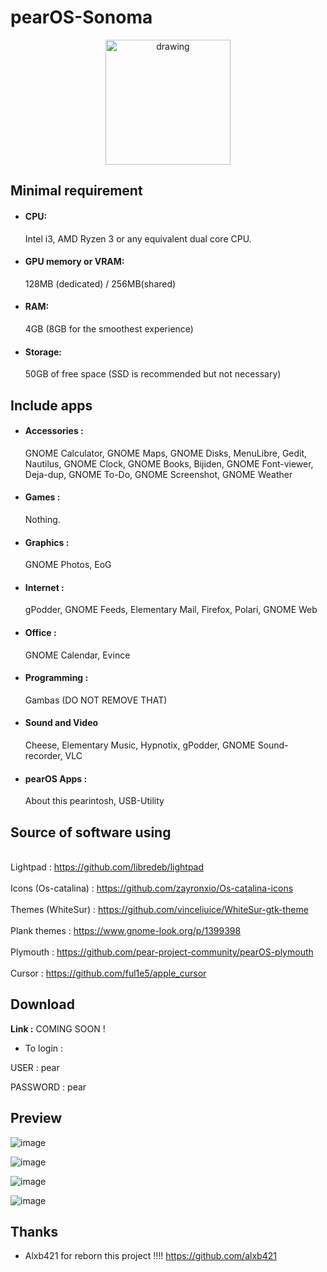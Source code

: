 # pearOS-Sonoma
<div align='center'>
<p align="center">
  <img src="https://cdn.discordapp.com/attachments/942205876159283281/976960397439545445/sur-template30.png" alt="drawing" width="200"/>
 </div>
 
## Minimal requirement


- <h4>CPU:</h4> Intel i3, AMD Ryzen 3 or any equivalent dual core CPU.

- <h4>GPU memory or VRAM:</h4> 128MB (dedicated) / 256MB(shared)

- <h4>RAM:</h4> 4GB (8GB for the smoothest experience)

- <h4>Storage:</h4> 50GB of free space (SSD is recommended but not necessary)



## Include apps

- <h4> Accessories :</h4> GNOME Calculator, GNOME Maps, GNOME Disks, MenuLibre, Gedit, Nautilus, GNOME Clock, GNOME Books, Bijiden, GNOME Font-viewer, Deja-dup, GNOME To-Do, GNOME Screenshot, GNOME Weather
- <h4> Games :</h4> Nothing.
- <h4> Graphics :</h4> GNOME Photos, EoG
- <h4> Internet :</h4> gPodder, GNOME Feeds, Elementary Mail, Firefox, Polari, GNOME Web 
- <h4> Office :</h4> GNOME Calendar, Evince
- <h4> Programming :</h4> Gambas (DO NOT REMOVE THAT)
- <h4> Sound and Video </h4> Cheese, Elementary Music, Hypnotix, gPodder, GNOME Sound-recorder, VLC
- <h4> pearOS Apps :</h4> About this pearintosh, USB-Utility

## Source of software using 

<br> Lightpad : https://github.com/libredeb/lightpad</br>
<br> Icons (Os-catalina) : https://github.com/zayronxio/Os-catalina-icons</br>
<br> Themes (WhiteSur) : https://github.com/vinceliuice/WhiteSur-gtk-theme</br>
<br> Plank themes : https://www.gnome-look.org/p/1399398</br>
<br> Plymouth : https://github.com/pear-project-community/pearOS-plymouth</br>
<br> Cursor : https://github.com/ful1e5/apple_cursor</br>
 
## Download 

<strong>Link :</strong> COMING SOON !

- To login :

USER : pear

PASSWORD : pear

## Preview

![image](https://user-images.githubusercontent.com/74509560/154857121-a6db4434-f6f9-49c7-9c7d-80c473637fe8.png)

![image](https://user-images.githubusercontent.com/74509560/172696963-67524cd4-f877-410e-bf98-70f5e5c4eca1.png)


![image](https://user-images.githubusercontent.com/74509560/169406813-fbbc1eb3-d04c-4bab-a4f6-aecb23dc2c6f.png)

![image](https://user-images.githubusercontent.com/74509560/169406880-e70fa77c-a1c4-4703-ad5e-5fd03246e81f.png)

## Thanks

- Alxb421 for reborn this project !!!! https://github.com/alxb421



